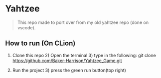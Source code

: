 # Yahtzee

> This repo made to port over from my old yahtzee repo (done on vscode).

## How to run (On CLion)

1) Clone this repo
   2) Open the terminal
   3) type in the following: git clone https://github.com/Baker-Harrison/Yahtzee_Game.git


2) Run the project
   3) press the green run button(top right)